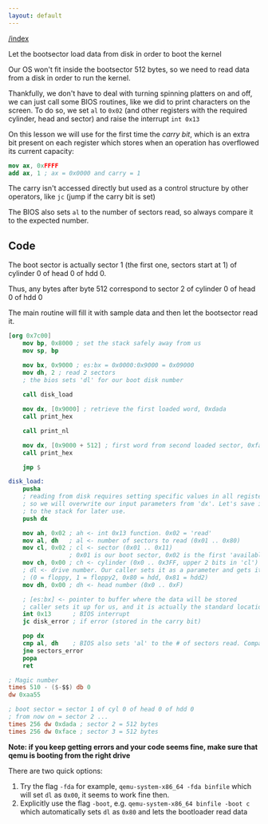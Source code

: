 ```yaml
---
layout: default
---
```


[/index](../bios)

Let the bootsector load data from disk in order to boot the kernel

Our OS won't fit inside the bootsector 512 bytes, so we need to read data from a disk in order to run the kernel.

Thankfully, we don't have to deal with turning spinning platters on and off, we can just call some BIOS routines, like we did to print characters on the screen.
To do so, we set `al` to `0x02` (and other registers with the required cylinder, head and sector) and raise the interrupt `int 0x13`

On this lesson we will use for the first time the *carry bit*, which is an extra bit present on each register which stores when an operation has overflowed its current capacity:

```nasm
mov ax, 0xFFFF
add ax, 1 ; ax = 0x0000 and carry = 1
```

The carry isn't accessed directly but used as a control structure by other operators, like `jc` (jump if the carry bit is set)

The BIOS also sets `al` to the number of sectors read, so always compare it to the expected number.


Code
----

The boot sector is actually sector 1 (the first one, sectors start at 1) of cylinder 0 of head 0 of hdd 0.

Thus, any bytes after byte 512 correspond to sector 2 of cylinder 0 of head 0 of hdd 0

The main routine will fill it with sample data and then let the bootsector read it.

```nasm
[org 0x7c00]
    mov bp, 0x8000 ; set the stack safely away from us
    mov sp, bp

    mov bx, 0x9000 ; es:bx = 0x0000:0x9000 = 0x09000
    mov dh, 2 ; read 2 sectors
    ; the bios sets 'dl' for our boot disk number
    
    call disk_load

    mov dx, [0x9000] ; retrieve the first loaded word, 0xdada
    call print_hex

    call print_nl

    mov dx, [0x9000 + 512] ; first word from second loaded sector, 0xface
    call print_hex

    jmp $

disk_load:
    pusha
    ; reading from disk requires setting specific values in all registers
    ; so we will overwrite our input parameters from 'dx'. Let's save it
    ; to the stack for later use.
    push dx

    mov ah, 0x02 ; ah <- int 0x13 function. 0x02 = 'read'
    mov al, dh   ; al <- number of sectors to read (0x01 .. 0x80)
    mov cl, 0x02 ; cl <- sector (0x01 .. 0x11)
                 ; 0x01 is our boot sector, 0x02 is the first 'available' sector
    mov ch, 0x00 ; ch <- cylinder (0x0 .. 0x3FF, upper 2 bits in 'cl')
    ; dl <- drive number. Our caller sets it as a parameter and gets it from BIOS
    ; (0 = floppy, 1 = floppy2, 0x80 = hdd, 0x81 = hdd2)
    mov dh, 0x00 ; dh <- head number (0x0 .. 0xF)

    ; [es:bx] <- pointer to buffer where the data will be stored
    ; caller sets it up for us, and it is actually the standard location for int 13h
    int 0x13      ; BIOS interrupt
    jc disk_error ; if error (stored in the carry bit)

    pop dx
    cmp al, dh    ; BIOS also sets 'al' to the # of sectors read. Compare it.
    jne sectors_error
    popa
    ret

; Magic number
times 510 - ($-$$) db 0
dw 0xaa55

; boot sector = sector 1 of cyl 0 of head 0 of hdd 0
; from now on = sector 2 ...
times 256 dw 0xdada ; sector 2 = 512 bytes
times 256 dw 0xface ; sector 3 = 512 bytes

```

**Note: if you keep getting errors and your code seems fine, make sure that qemu is booting from the right drive**

There are two quick options:

1. Try the flag `-fda` for example, `qemu-system-x86_64 -fda binfile` which will set `dl`
as `0x00`, it seems to work fine then.
2. Explicitly use the flag `-boot`, e.g. `qemu-system-x86_64 binfile -boot c` which automatically sets `dl` as `0x80` and lets the bootloader read data

